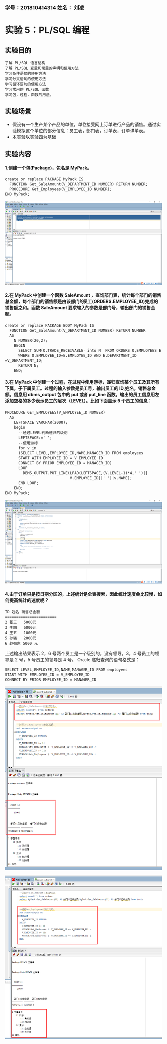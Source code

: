 ### 学号：201810414314 姓名： 刘凌



# 实验 5：PL/SQL 编程

## 实验目的

```
了解 PL/SQL 语言结构
了解 PL/SQL 变量和常量的声明和使用方法
学习条件语句的使用方法
学习分支语句的使用方法
学习循环语句的使用方法
学习常用的 PL/SQL 函数
学习包，过程，函数的用法。
```

## 实验场景

- 假设有一个生产某个产品的单位，单位接受网上订单进行产品的销售。通过实验模拟这个单位的部分信息：员工表，部门表，订单表，订单详单表。
- 本实验以实验四为基础

## 实验内容

#### 1.创建一个包(Package)，包名是 MyPack。

```
create or replace PACKAGE MyPack IS
  FUNCTION Get_SaleAmount(V_DEPARTMENT_ID NUMBER) RETURN NUMBER;
  PROCEDURE Get_Employees(V_EMPLOYEE_ID NUMBER);
END MyPack;
```

![image-20210426165019714](创建包.png)

#### 2.在 MyPack 中创建一个函数 SaleAmount ，查询部门表，统计每个部门的销售总金额，每个部门的销售额是由该部门的员工(ORDERS.EMPLOYEE_ID)完成的销售额之和。函数 SaleAmount 要求输入的参数是部门号，输出部门的销售金额。

```
create or replace PACKAGE BODY MyPack IS
  FUNCTION Get_SaleAmount(V_DEPARTMENT_ID NUMBER) RETURN NUMBER
  AS
    N NUMBER(20,2);
    BEGIN
      SELECT SUM(O.TRADE_RECEIVABLE) into N  FROM ORDERS O,EMPLOYEES E
      WHERE O.EMPLOYEE_ID=E.EMPLOYEE_ID AND E.DEPARTMENT_ID =V_DEPARTMENT_ID;
      RETURN N;
    END;
```

#### 3.在 MyPack 中创建一个过程，在过程中使用游标，递归查询某个员工及其所有下属，子下属员工。过程的输入参数是员工号，输出员工的 ID,姓名，销售总金额。信息用 dbms_output 包中的 put 或者 put_line 函数。输出的员工信息用左添加空格的多少表示员工的层次（LEVEL）。比如下面显示 5 个员工的信息：

```
PROCEDURE GET_EMPLOYEES(V_EMPLOYEE_ID NUMBER)
  AS
    LEFTSPACE VARCHAR(2000);
    begin
      --通过LEVEL判断递归的级别
      LEFTSPACE:=' ';
      --使用游标
      for v in
      (SELECT LEVEL,EMPLOYEE_ID,NAME,MANAGER_ID FROM employees
      START WITH EMPLOYEE_ID = V_EMPLOYEE_ID
      CONNECT BY PRIOR EMPLOYEE_ID = MANAGER_ID)
      LOOP
        DBMS_OUTPUT.PUT_LINE(LPAD(LEFTSPACE,(V.LEVEL-1)*4,' ')||
                             V.EMPLOYEE_ID||' '||v.NAME);
      END LOOP;
    END;
END MyPack;
```

![image-20210426165630547](MyPack.png)

####  4.由于订单只是按日期分区的，上述统计是全表搜索，因此统计速度会比较慢，如何提高统计的速度呢？

```
ID 姓名 销售总金额
=======================
2 张三   5000元
3 李四   6000元
4 王五   1000元
5 孙强   2000元
6 赵强东 5000 元
```

上述输出结果表示 2，6 号两个员工是一个级别的，没有领导，3，4 号员工的领导是 2 号，5 号员工的领导是 4 号。 Oracle 递归查询的语句格式是：

```
SELECT LEVEL,EMPLOYEE_ID,NAME,MANAGER_ID FROM employees
START WITH EMPLOYEE_ID = V_EMPLOYEE_ID
CONNECT BY PRIOR EMPLOYEE_ID = MANAGER_ID
```

![测试1](测试1.png)

![测试2](测试2.png)
